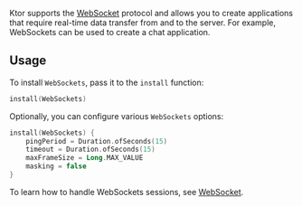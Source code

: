 
Ktor supports the [WebSocket](https://ktor.io/docs/websocket.html) protocol and allows you to create applications that require real-time data transfer from and to the server. For example, WebSockets can be used to create a chat application.

## Usage

To install `WebSockets`, pass it to the `install` function:

```kotlin
install(WebSockets)
```

Optionally, you can configure various `WebSockets` options:

```kotlin
install(WebSockets) {
    pingPeriod = Duration.ofSeconds(15)
    timeout = Duration.ofSeconds(15)
    maxFrameSize = Long.MAX_VALUE
    masking = false
}
```

To learn how to handle WebSockets sessions, see [WebSocket](https://ktor.io/docs/websocket.html).
